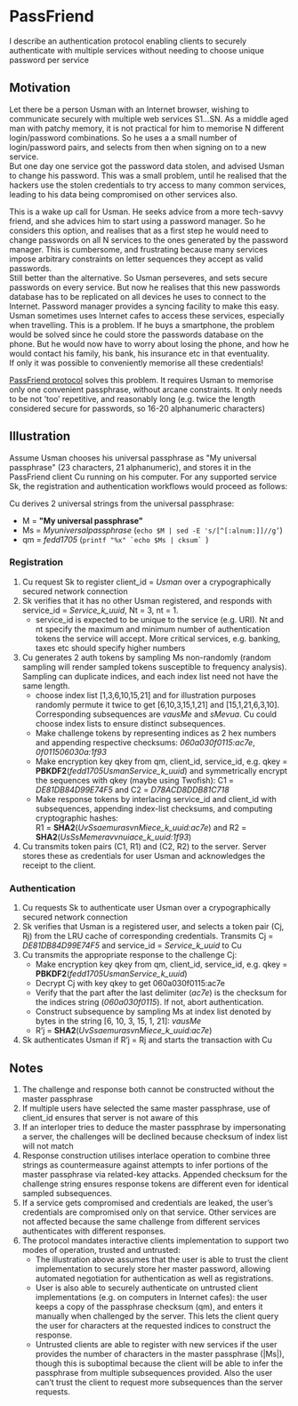 # PassFriend

I describe an authentication protocol enabling clients to securely authenticate with multiple services without needing to choose unique password per service

## Motivation
Let there be a person Usman with an Internet browser, wishing to communicate securely with multiple web services S1…SN.
As a middle aged man with patchy memory, it is not practical for him to memorise N different login/password combinations.
So he uses a a small number of login/password pairs, and selects from then when signing on to a new service.  
But one day one service got the password data stolen, and advised Usman to change his password.
This was a small problem, until he realised that the hackers use the stolen credentials to try access to many common 
services, leading to his data being compromised on other services also. 

This is a wake up call for Usman. He seeks advice from a more tech-savvy friend, and she advices him to start using a password 
manager. So he considers this option, and realises that as a first step he would need to change passwords on all N services to 
the ones generated by the password manager. This is cumbersome, and frustrating because many services impose arbitrary 
constraints on letter sequences they accept as valid passwords.  
Still better than the alternative. So Usman perseveres, and sets secure passwords on every service. But now he realises 
that this new passwords database has to be replicated on all devices he uses to connect to the Internet. Password manager 
provides a syncing facility to make this easy.  
Usman sometimes uses Internet cafes to access these services, especially when travelling. This is a problem. If he buys a 
smartphone, the problem would be solved since he could store the passwords database on the phone. But he would now have to 
worry about losing the phone, and how he would contact his family, his bank, his insurance etc in that eventuality.  
If only it was possible to conveniently memorise all these credentials!

[PassFriend protocol](./README.md) solves this problem. It requires Usman to memorise only one convenient passphrase, 
without arcane constraints. It only needs to be not ’too’ repetitive, and reasonably long (e.g. twice the length considered 
secure for passwords, so 16-20 alphanumeric characters)

## Illustration
Assume Usman chooses his universal passphrase as "My universal passphrase" (23 characters, 21 alphanumeric), and stores it in 
the PassFriend client Cu running on his computer.  For any supported service Sk, the registration and authentication workflows 
would proceed as follows:

Cu derives 2 universal strings from the universal passphrase:
* M = **"My universal passphrase"**
* Ms = *Myuniversalpassphrase* (```echo $M | sed -E 's/[^[:alnum:]]//g’```)
* qm = *fedd1705* (```printf "%x" `echo $Ms | cksum` ```)

### Registration
1. Cu request Sk to register client_id = *Usman* over a crypographically secured network connection
2. Sk verifies that it has no other Usman registered, and responds with service_id = *Service_k_uuid*, Nt = 3, nt = 1.
   - service_id is expected to be unique to the service (e.g. URI). Nt and nt specify the maximum and minimum number of authentication tokens the service will accept. More critical services, e.g. banking, taxes etc should specify higher numbers 
3. Cu generates 2 auth tokens by sampling Ms non-randomly (random sampling will render sampled tokens susceptible to 
frequency analysis). Sampling can duplicate indices, and each index list need not have the same length.
   - choose index list [1,3,6,10,15,21] and for illustration purposes randomly permute it twice to get [6,10,3,15,1,21] and 
   [15,1,21,6,3,10]. Corresponding subsequences are *vausMe* and *sMevua*. Cu could choose index lists to ensure distinct 
   subsequences.
   - Make challenge tokens by representing indices as 2 hex numbers and appending respective checksums: *060a030f0115:ac7e*, 
   *0f011506030a:1f93*  
   - Make encryption key qkey from qm, client_id, service_id, e.g. qkey = **PBKDF2**(*fedd1705UsmanService_k_uuid*)
   and symmetrically encrypt the sequences with qkey (maybe using Twofish): C1 = *DE81DB84D99E74F5* and C2 = *D78ACD8DDB81C718*
   - Make response tokens by interlacing service_id and client_id with subsequences, appending index-list checksums, and computing cryptographic hashes:  
   R1 = **SHA2**(*UvSsaemurasvnMiece_k_uuid:ac7e*) and R2 = **SHA2**(*UsSsMemeravvnuiace_k_uuid:1f93*)
4. Cu transmits token pairs (C1, R1) and (C2, R2) to the server. Server stores these as credentials for user Usman and 
acknowledges the receipt to the client.

### Authentication
1. Cu requests Sk to authenticate user Usman over a crypographically secured network connection
2. Sk verifies that Usman is a registered user, and selects a token pair (Cj, Rj) from the LRU cache of corresponding 
credentials. Transmits Cj = *DE81DB84D99E74F5* and service_id = *Service_k_uuid* to Cu
3. Cu transmits the appropriate response to the challenge Cj:
   - Make encryption key qkey from qm, client_id, service_id, e.g. qkey = **PBKDF2**(*fedd1705UsmanService_k_uuid*)
   - Decrypt Cj with key qkey to get 060a030f0115:ac7e
   - Verify that the part after the last delimiter (*ac7e*) is the checksum for the indices string (*060a030f0115*). If not, abort authentication.
   - Construct subsequence by sampling Ms at index list denoted by bytes in the string [6, 10, 3, 15, 1, 21]: *vausMe*
   - R’j = **SHA2**(*UvSsaemurasvnMiece_k_uuid:ac7e*)
4. Sk authenticates Usman if R’j = Rj and starts the transaction with Cu

## Notes
1. The challenge and response both cannot be constructed without the master passphrase 
2. If multiple users have selected the same master passphrase, use of client_id ensures that server is not aware of this
3. If an interloper tries to deduce the master passphrase by impersonating a server, the challenges will be declined because 
checksum of index list will not match
4. Response construction utilises interlace operation to combine three strings as countermeasure against attempts to infer 
portions of the master passphrase via related-key attacks. Appended checksum for the challenge string ensures response tokens are different even for identical sampled subsequences.
5. If a service gets compromised and credentials are leaked, the user’s credentials are compromised only on that service. Other 
services are not affected because the same challenge from different services authenticates with different responses. 
6. The protocol mandates interactive clients implementation to support two modes of operation, trusted and untrusted:
   - The illustration above assumes that the user is able to trust the client implementation to securely store her master 
   password, allowing automated negotiation for authentication as well as registrations.
   - User is also able to securely authenticate on untrusted client implementations (e.g. on computers in Internet cafes): the 
   user keeps a copy of the passphrase checksum (qm), and enters it manually when challenged by the server. This lets the 
   client query the user for characters at the requested indices to construct the response.
   - Untrusted clients are able to register with new services if the user provides the number of characters in the master 
   passphrase (|Ms|), though this is suboptimal because the client will be able to infer the passphrase from multiple 
   subsequences provided. Also the user can’t trust the client to request more subsequences than the server requests.
